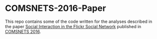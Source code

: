 # COMSNETS-2016-Paper
This repo contains some of the code written for the analyses described in the paper [Social Interaction in the Flickr Social Network](http://ieeexplore.ieee.org/document/7439975) published in [COMSNETS 2016](www.comsnets.org).
